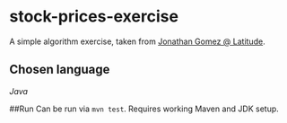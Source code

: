 # stock-prices-exercise
A simple algorithm exercise, taken from [Jonathan Gomez @ Latitude](https://gist.github.com/jonog/54e46b5b1200758d222e3c4cf61baaa6).

## Chosen language
*Java*

##Run
Can be run via `mvn test`.  Requires working Maven and JDK setup.